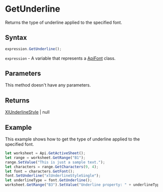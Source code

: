 # GetUnderline

Returns the type of underline applied to the specified font.

## Syntax

```javascript
expression.GetUnderline();
```

`expression` - A variable that represents a [ApiFont](../ApiFont.md) class.

## Parameters

This method doesn't have any parameters.

## Returns

[XlUnderlineStyle](../../Enumeration/XlUnderlineStyle.md) \| null

## Example

This example shows how to get the type of underline applied to the specified font.

```javascript editor-xlsx
let worksheet = Api.GetActiveSheet();
let range = worksheet.GetRange("B1");
range.SetValue("This is just a sample text.");
let characters = range.GetCharacters(9, 4);
let font = characters.GetFont();
font.SetUnderline("xlUnderlineStyleSingle");
let underlineType = font.GetUnderline();
worksheet.GetRange("B3").SetValue("Underline property: " + underlineType);
```
